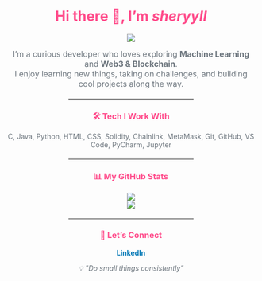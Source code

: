 <div align="center">

  <h1 style="color:#FF4C8B;">Hi there 👋, I’m <i>sheryyll</i></h1>

  <p>
    <img src="https://readme-typing-svg.herokuapp.com?size=24&color=FF4C8B&center=true&vCenter=true&width=500&lines=Learning+Machine+Learning;Exploring+Blockchain+%26+Web3" />
  </p>

  <p style="color:#6C757D; font-size:16px; max-width:600px; margin:auto;">
    I’m a curious developer who loves exploring <b>Machine Learning</b> and <b>Web3 & Blockchain</b>.<br>
    I enjoy learning new things, taking on challenges, and building cool projects along the way.
  </p>

  <hr style="width:50%; margin: 20px auto; border-color:#FF4C8B;">

  <h3 style="color:#FF4C8B;">🛠️ Tech I Work With</h3>
  <p style="color:#6C757D;">
    C, Java, Python, HTML, CSS, Solidity, Chainlink, MetaMask, Git, GitHub, VS Code, PyCharm, Jupyter
  </p>

  <hr style="width:50%; margin: 20px auto; border-color:#FF4C8B;">

  <h3 style="color:#FF4C8B;">📊 My GitHub Stats</h3>
  <p>
    <img src="https://github-readme-stats.vercel.app/api?username=sheryyll&show_icons=true&theme=radical&hide_border=true" /><br>
    <img src="https://github-readme-streak-stats.herokuapp.com?user=sheryyll&theme=radical&hide_border=true" />
  </p>

  <hr style="width:50%; margin: 20px auto; border-color:#FF4C8B;">

  <h3 style="color:#FF4C8B;">🤝 Let’s Connect</h3>
  <p>
    <a href="https://www.linkedin.com/in/jenishashereyl" style="text-decoration:none; color:#0077B5; font-weight:bold;">LinkedIn</a>
  </p>

  <p style="color:#6C757D; font-style:italic;">💡 "Do small things consistently"</p>

</div>
